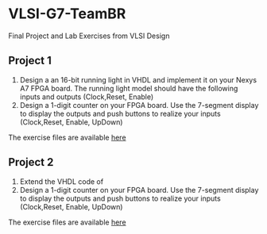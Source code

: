 # VLSI-G7-TeamBR
Final Project and Lab Exercises from VLSI Design 

## Project 1
1. Design a an 16-bit running light in VHDL and implement it on your Nexys A7 FPGA board. The running light model should have the following inputs and outputs (Clock,Reset, Enable)
2. Design a 1-digit counter on your FPGA board. Use the 7-segment display to display the outputs and push buttons to realize your inputs (Clock,Reset, Enable, UpDown)

The exercise files are available [here](https://github.com/rafaelmdalmoro/VLSI-G7-TeamBR/tree/main/Lab02/Ex01)

## Project 2
1. Extend the VHDL code of
2. Design a 1-digit counter on your FPGA board. Use the 7-segment display to display the outputs and push buttons to realize your inputs (Clock,Reset, Enable, UpDown)

The exercise files are available [here](https://github.com/rafaelmdalmoro/VLSI-G7-TeamBR/tree/main/Lab02/Ex02)

